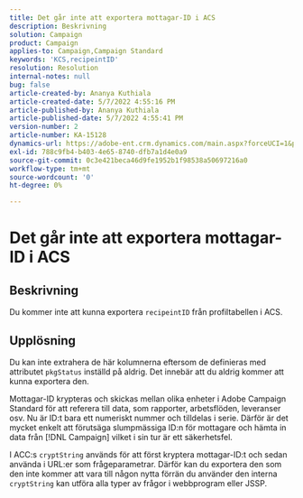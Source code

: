 ```yaml
---
title: Det går inte att exportera mottagar-ID i ACS
description: Beskrivning
solution: Campaign
product: Campaign
applies-to: Campaign,Campaign Standard
keywords: 'KCS,recipeintID'
resolution: Resolution
internal-notes: null
bug: false
article-created-by: Ananya Kuthiala
article-created-date: 5/7/2022 4:55:16 PM
article-published-by: Ananya Kuthiala
article-published-date: 5/7/2022 4:55:41 PM
version-number: 2
article-number: KA-15128
dynamics-url: https://adobe-ent.crm.dynamics.com/main.aspx?forceUCI=1&pagetype=entityrecord&etn=knowledgearticle&id=21040874-26ce-ec11-a7b5-0022480a8e40
exl-id: 788c9fb4-b403-4e65-8740-dfb7a1d4e0a9
source-git-commit: 0c3e421beca46d9fe1952b1f98538a50697216a0
workflow-type: tm+mt
source-wordcount: '0'
ht-degree: 0%

---
```


# Det går inte att exportera mottagar-ID i ACS

## Beskrivning


Du kommer inte att kunna exportera `recipeintID` från profiltabellen i ACS.


## Upplösning


Du kan inte extrahera de här kolumnerna eftersom de definieras med attributet `pkgStatus` inställd på aldrig. Det innebär att du aldrig kommer att kunna exportera den.

Mottagar-ID krypteras och skickas mellan olika enheter i Adobe Campaign Standard för att referera till data, som rapporter, arbetsflöden, leveranser osv. Nu är ID:t bara ett numeriskt nummer och tilldelas i serie. Därför är det mycket enkelt att förutsäga slumpmässiga ID:n för mottagare och hämta in data från [!DNL Campaign] vilket i sin tur är ett säkerhetsfel.

I ACC:s `cryptString` används för att först kryptera mottagar-ID:t och sedan använda i URL:er som frågeparametrar. Därför kan du exportera den som den inte kommer att vara till någon nytta förrän du använder den interna `cryptString` kan utföra alla typer av frågor i webbprogram eller JSSP.

